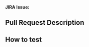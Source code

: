 **JIRA Issue:**
<!-- Paste link to JIRA issue ☝️ -->

<!-- Urgent?
Paste one of these emojis at the FRONT of the title IFF it's urgent.

🔵      Blocking Blue: This PR prevents a teammate from doing work in this sprint
🔴      Hot Patch Red: This PR needs to go to production as soon as it's merged

Example:
🔵  PLAT-2222: Add custom pricing matrix API
-->

## Pull Request Description


<!-- Add before/after screenshots, if applicable -->


## How to test


<!--
Pull Request Submitter Checklist:

+ Prefix PR title with issue number "PLAT-####: "
+ Link associated issue
+ Provide a description of what this PR changes
+ Provide steps for testing this PR
+ Include automated tests, if possible. Please.
+ UPDATE ISSUE STATUS IN JIRA

Optional Submitter Checklist:

+ Add PR comments to interesting or potentially confusing parts of the code
+ Increment the version number according to semantic versioning (https://semver.org)
+ Meet with issue stakeholders and personally walked them through changes
-->
